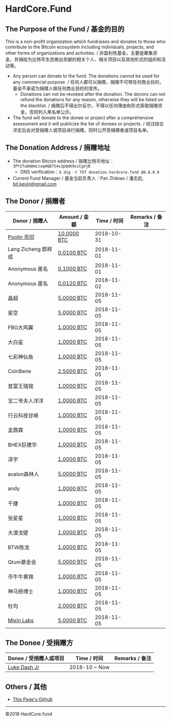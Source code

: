 # HardCore.Fund

## The Purpose of the Fund / 基金的目的

This is a non-profit organization which fundraises and donates to those who contribute to the Bitcoin ecosystem including individuals, projects, and other forms of organizations and activities. / 非盈利性基金，主要是筹集资金，并捐给为比特币生态做出贡献的相关个人、相关项目以及其他形式的组织和活动等。

- Any person can donate to the fund. The donations cannot be used for any commercial purpose. / 任何人都可以捐赠，捐赠不可带任何商业目的，基金不承诺为捐赠人做任何商业目的的宣传。
  - Donations can not be revoked after the donation. The donors can not refund the donations  for any reason, otherwise they will be listed on the blacklist. / 捐赠后不得出尔反尔，不得以任何理由和形式索取捐赠资金，否则列入黑名单公示。
- The fund will donate to the donee or project after a comprehensive assessment and it will publicize the list of donees or projects. / 经过综合评定后会对受捐赠人或项目进行捐赠，同时公开受捐赠者或项目名单。

## The Donation Address / 捐赠地址 

- The donation Bitcoin address  / 捐赠比特币地址： `3PY2TuDmDmLtoqHQB7S4s3pQdK9xiCgVjB`
  - DNS verification：`$ dig -t TXT donation.hardcore.fund @8.8.8.8`
- Current Fund Manager / 基金当前负责人：Pan Zhibiao / 潘志彪, <bit.kevin@gmail.com>

## The Donor / 捐赠者

| Donor / 捐赠人                 | Amount / 金额 | Time / 时间 | Remarks / 备注 |
| -------------------------------------- | ------------- | ----------- | ---- |
| [Poolin 币印](https://www.poolin.com/) | [10.0000 BTC](https://btc.com/a7e9ab4ac50debb0ef7923fd2c9ea784718d706b6777ed4b1a927dbd47081db7) | 2018-10-31  |      |
| Lang Zicheng 郎梓成 | [0.0100 BTC](https://btc.com/8ae6e238a82c79e243ba93a721e15ab885016e4f00c7947f484c3b73fbf0ac23) | 2018-11-01  |      |
| Anonymous 匿名 | [0.1000 BTC](https://btc.com/52b3bce5ae84a7cec0ab71570424720279f584f0ebfefbf0cf53000163683170) | 2018-11-01  |      |
| Anonymous 匿名 | [0.0120 BTC](https://btc.com/94be35acdd3a24fc6fc12257657ba0d1a2f1fc11b03d74ba388b01c0a5a7b0a2) | 2018-11-02  |      |
| 晶超 | [5.0000 BTC](https://btc.com/b034489a72afdea6b2c044b8c671ac8c5b42244dd9ab17e3ce7d51466e6d6b5e) | 2018-11-05  |      |
| 星空 | [5.0000 BTC](https://btc.com/b034489a72afdea6b2c044b8c671ac8c5b42244dd9ab17e3ce7d51466e6d6b5e) | 2018-11-05  |      |
| FBG大鸡翼 | [1.0000 BTC](https://btc.com/b034489a72afdea6b2c044b8c671ac8c5b42244dd9ab17e3ce7d51466e6d6b5e) | 2018-11-05  |      |
| 大白鲨 | [1.0000 BTC](https://btc.com/b034489a72afdea6b2c044b8c671ac8c5b42244dd9ab17e3ce7d51466e6d6b5e) | 2018-11-05  |      |
| 七彩神仙鱼 | [1.0000 BTC](https://btc.com/b034489a72afdea6b2c044b8c671ac8c5b42244dd9ab17e3ce7d51466e6d6b5e) | 2018-11-05  |      |
| CoinBene | [2.5000 BTC](https://btc.com/b034489a72afdea6b2c044b8c671ac8c5b42244dd9ab17e3ce7d51466e6d6b5e) | 2018-11-05  |      |
| 首富王瑞锡 | [1.0000 BTC](https://btc.com/b034489a72afdea6b2c044b8c671ac8c5b42244dd9ab17e3ce7d51466e6d6b5e) | 2018-11-05  |      |
| 宝二爷夫人洋洋 | [1.0000 BTC](https://btc.com/b034489a72afdea6b2c044b8c671ac8c5b42244dd9ab17e3ce7d51466e6d6b5e) | 2018-11-05  |      |
| 行云科技甘峰 | [1.0000 BTC](https://btc.com/b034489a72afdea6b2c044b8c671ac8c5b42244dd9ab17e3ce7d51466e6d6b5e) | 2018-11-05  |      |
| 孟鼎霖 | [1.0000 BTC](https://btc.com/b034489a72afdea6b2c044b8c671ac8c5b42244dd9ab17e3ce7d51466e6d6b5e) | 2018-11-05  |      |
| BHEX巨建华 | [1.0000 BTC](https://btc.com/b034489a72afdea6b2c044b8c671ac8c5b42244dd9ab17e3ce7d51466e6d6b5e) | 2018-11-05  |      |
| 泽宇 | [1.0000 BTC](https://btc.com/b034489a72afdea6b2c044b8c671ac8c5b42244dd9ab17e3ce7d51466e6d6b5e) | 2018-11-05  |      |
| avalon森林人 | [5.0000 BTC](https://btc.com/b034489a72afdea6b2c044b8c671ac8c5b42244dd9ab17e3ce7d51466e6d6b5e) | 2018-11-05  |      |
| andy | [1.0000 BTC](https://btc.com/b034489a72afdea6b2c044b8c671ac8c5b42244dd9ab17e3ce7d51466e6d6b5e) | 2018-11-05  |      |
| 千捷 | [1.0000 BTC](https://btc.com/b034489a72afdea6b2c044b8c671ac8c5b42244dd9ab17e3ce7d51466e6d6b5e) | 2018-11-05  |      |
| 张星星 | [1.0000 BTC](https://btc.com/b034489a72afdea6b2c044b8c671ac8c5b42244dd9ab17e3ce7d51466e6d6b5e) | 2018-11-05  |      |
| 大漠戈壁 | [1.0000 BTC](https://btc.com/b034489a72afdea6b2c044b8c671ac8c5b42244dd9ab17e3ce7d51466e6d6b5e) | 2018-11-05  |      |
| BTW陈龙 | [1.0000 BTC](https://btc.com/b034489a72afdea6b2c044b8c671ac8c5b42244dd9ab17e3ce7d51466e6d6b5e) | 2018-11-05  |      |
| Qtum基金会 | [5.0000 BTC](https://btc.com/b034489a72afdea6b2c044b8c671ac8c5b42244dd9ab17e3ce7d51466e6d6b5e) | 2018-11-05  |      |
| 币牛牛黄锦 | [1.0000 BTC](https://btc.com/b034489a72afdea6b2c044b8c671ac8c5b42244dd9ab17e3ce7d51466e6d6b5e) | 2018-11-05  |      |
| 神马杨博士 | [1.0000 BTC](https://btc.com/b034489a72afdea6b2c044b8c671ac8c5b42244dd9ab17e3ce7d51466e6d6b5e) | 2018-11-05  |      |
| 杜均 | [2.0000 BTC](https://btc.com/b034489a72afdea6b2c044b8c671ac8c5b42244dd9ab17e3ce7d51466e6d6b5e) | 2018-11-05  |      |
| [Mixin Labs](https://mixin.one/) | [5.0000 BTC](https://btc.com/9100ea4e10e22118ade657937c6313ffe94884fd607acafcbcbf6de89d36dbff) | 2018-11-05  |      |

## The Donee / 受捐赠方

| Donee / 受捐赠人或项目                         | Time / 时间   | Remarks / 备注 |
| ---------------------------------------------- | ------------- | -------------- |
| [Luke Dash Jr](https://twitter.com/lukedashjr) | 2018-10 ~ Now |                |

## Others / 其他

* [This Page's Github](https://github.com/hardcorefund/www)

------

©2018 HardCore.fund